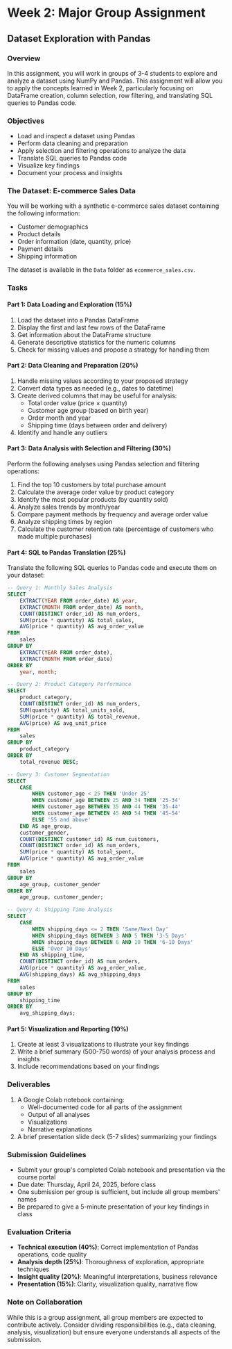 # Week 2: Major Group Assignment

## Dataset Exploration with Pandas

### Overview
In this assignment, you will work in groups of 3-4 students to explore and analyze a dataset using NumPy and Pandas. This assignment will allow you to apply the concepts learned in Week 2, particularly focusing on DataFrame creation, column selection, row filtering, and translating SQL queries to Pandas code.

### Objectives
- Load and inspect a dataset using Pandas
- Perform data cleaning and preparation
- Apply selection and filtering operations to analyze the data
- Translate SQL queries to Pandas code
- Visualize key findings
- Document your process and insights

### The Dataset: E-commerce Sales Data
You will be working with a synthetic e-commerce sales dataset containing the following information:
- Customer demographics
- Product details
- Order information (date, quantity, price)
- Payment details
- Shipping information

The dataset is available in the `Data` folder as `ecommerce_sales.csv`.

### Tasks

#### Part 1: Data Loading and Exploration (15%)
1. Load the dataset into a Pandas DataFrame
2. Display the first and last few rows of the DataFrame
3. Get information about the DataFrame structure
4. Generate descriptive statistics for the numeric columns
5. Check for missing values and propose a strategy for handling them

#### Part 2: Data Cleaning and Preparation (20%)
1. Handle missing values according to your proposed strategy
2. Convert data types as needed (e.g., dates to datetime)
3. Create derived columns that may be useful for analysis:
   - Total order value (price × quantity)
   - Customer age group (based on birth year)
   - Order month and year
   - Shipping time (days between order and delivery)
4. Identify and handle any outliers

#### Part 3: Data Analysis with Selection and Filtering (30%)
Perform the following analyses using Pandas selection and filtering operations:

1. Find the top 10 customers by total purchase amount
2. Calculate the average order value by product category
3. Identify the most popular products (by quantity sold)
4. Analyze sales trends by month/year
5. Compare payment methods by frequency and average order value
6. Analyze shipping times by region
7. Calculate the customer retention rate (percentage of customers who made multiple purchases)

#### Part 4: SQL to Pandas Translation (25%)
Translate the following SQL queries to Pandas code and execute them on your dataset:

```sql
-- Query 1: Monthly Sales Analysis
SELECT 
    EXTRACT(YEAR FROM order_date) AS year,
    EXTRACT(MONTH FROM order_date) AS month,
    COUNT(DISTINCT order_id) AS num_orders,
    SUM(price * quantity) AS total_sales,
    AVG(price * quantity) AS avg_order_value
FROM 
    sales
GROUP BY 
    EXTRACT(YEAR FROM order_date),
    EXTRACT(MONTH FROM order_date)
ORDER BY 
    year, month;

-- Query 2: Product Category Performance
SELECT 
    product_category,
    COUNT(DISTINCT order_id) AS num_orders,
    SUM(quantity) AS total_units_sold,
    SUM(price * quantity) AS total_revenue,
    AVG(price) AS avg_unit_price
FROM 
    sales
GROUP BY 
    product_category
ORDER BY 
    total_revenue DESC;

-- Query 3: Customer Segmentation
SELECT 
    CASE 
        WHEN customer_age < 25 THEN 'Under 25'
        WHEN customer_age BETWEEN 25 AND 34 THEN '25-34'
        WHEN customer_age BETWEEN 35 AND 44 THEN '35-44'
        WHEN customer_age BETWEEN 45 AND 54 THEN '45-54'
        ELSE '55 and above'
    END AS age_group,
    customer_gender,
    COUNT(DISTINCT customer_id) AS num_customers,
    COUNT(DISTINCT order_id) AS num_orders,
    SUM(price * quantity) AS total_spent,
    AVG(price * quantity) AS avg_order_value
FROM 
    sales
GROUP BY 
    age_group, customer_gender
ORDER BY 
    age_group, customer_gender;

-- Query 4: Shipping Time Analysis
SELECT 
    CASE 
        WHEN shipping_days <= 2 THEN 'Same/Next Day'
        WHEN shipping_days BETWEEN 3 AND 5 THEN '3-5 Days'
        WHEN shipping_days BETWEEN 6 AND 10 THEN '6-10 Days'
        ELSE 'Over 10 Days'
    END AS shipping_time,
    COUNT(DISTINCT order_id) AS num_orders,
    AVG(price * quantity) AS avg_order_value,
    AVG(shipping_days) AS avg_shipping_days
FROM 
    sales
GROUP BY 
    shipping_time
ORDER BY 
    avg_shipping_days;
```

#### Part 5: Visualization and Reporting (10%)
1. Create at least 3 visualizations to illustrate your key findings
2. Write a brief summary (500-750 words) of your analysis process and insights
3. Include recommendations based on your findings

### Deliverables
1. A Google Colab notebook containing:
   - Well-documented code for all parts of the assignment
   - Output of all analyses
   - Visualizations
   - Narrative explanations
2. A brief presentation slide deck (5-7 slides) summarizing your findings

### Submission Guidelines
- Submit your group's completed Colab notebook and presentation via the course portal
- Due date: Thursday, April 24, 2025, before class
- One submission per group is sufficient, but include all group members' names
- Be prepared to give a 5-minute presentation of your key findings in class

### Evaluation Criteria
- **Technical execution (40%)**: Correct implementation of Pandas operations, code quality
- **Analysis depth (25%)**: Thoroughness of exploration, appropriate techniques
- **Insight quality (20%)**: Meaningful interpretations, business relevance
- **Presentation (15%)**: Clarity, visualization quality, narrative flow

### Note on Collaboration
While this is a group assignment, all group members are expected to contribute actively. Consider dividing responsibilities (e.g., data cleaning, analysis, visualization) but ensure everyone understands all aspects of the submission.